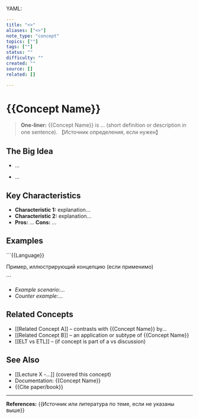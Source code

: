 
YAML:
```yaml
---
title: "<>"
aliases: ["<>"]
note_type: "concept"
topics: [""]
tags: [""]
status: ""
difficulty: ""
created: ""
source: []
related: []

---
```


# {{Concept Name}}

> **One-liner:** {{Concept Name}} is ... (short definition or description in one sentence). 【Источник определения, если нужен】

## The Big Idea 
<!-- Развернутое объяснение концепции своими словами. Почему это важно, контекст возникновения. -->
- ...

- ...

## Key Characteristics 
<!-- Список основных свойств, принципов или подсоставляющих концепта. -->
- **Characteristic 1:** explanation...
- **Characteristic 2:** explanation...
- **Pros:** ...  **Cons:** ...  <!-- (if applicable, e.g., for technology or method) -->

## Examples 
<!-- Примеры, демонстрирующие концепт. Код, псевдокод, ситуации использования. -->

\`\`\`{{Language}}

 Пример, иллюстрирующий концепцию (если применимо)

\`\`\`

- *Example scenario:*...
- *Counter example:*...

## Related Concepts

<!-- Короткие упоминания связанных концептов и как они соотносятся. -->
- \[\[Related Concept A\]\] – contrasts with {{Concept Name}} by...
- \[\[Related Concept B\]\] – an application or subtype of {{Concept Name}}
- \[\[ELT vs ETL\]\] – (if concept is part of a vs discussion)

## See Also

<!-- Ссылки на более глубокие материалы: лекции, внешние статьи, стандарты. -->
- \[\[Lecture X -...\]\] (covered this concept)
- Documentation: {{Concept Name}}
- {{Cite paper/book}}

---

**References:** {{Источник или литература по теме, если не указаны выше}}